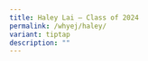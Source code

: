 ```yaml
---
title: Haley Lai – Class of 2024
permalink: /whyej/haley/
variant: tiptap
description: ""
---
```

<p></p>